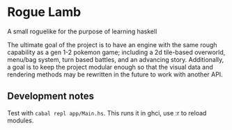 # Rogue Lamb
A small roguelike for the purpose of learning haskell

The ultimate goal of the project is to have an engine with the same rough capability as a gen 1-2 pokemon game; including a 2d tile-based overworld, menu/bag system, turn based battles, and an advancing story. Additionally, a goal is to keep the project modular enough so that the visual data and rendering methods may be rewritten in the future to work with another API.

## Development notes
Test with ``` cabal repl app/Main.hs ```. This runs it in ghci, use :r to reload modules. 